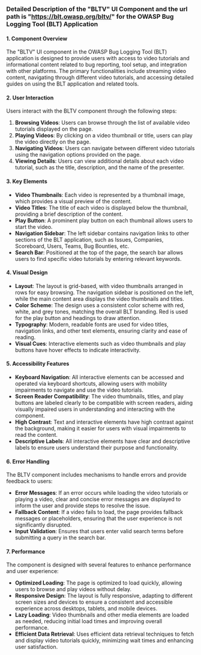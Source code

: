 ### Detailed Description of the "BLTV" UI Component and the url path is "https://blt.owasp.org/bltv/" for the OWASP Bug Logging Tool (BLT) Application

#### 1. Component Overview
The "BLTV" UI component in the OWASP Bug Logging Tool (BLT) application is designed to provide users with access to video tutorials and informational content related to bug reporting, tool setup, and integration with other platforms. The primary functionalities include streaming video content, navigating through different video tutorials, and accessing detailed guides on using the BLT application and related tools.

#### 2. User Interaction
Users interact with the BLTV component through the following steps:
1. **Browsing Videos**: Users can browse through the list of available video tutorials displayed on the page.
2. **Playing Videos**: By clicking on a video thumbnail or title, users can play the video directly on the page.
3. **Navigating Videos**: Users can navigate between different video tutorials using the navigation options provided on the page.
4. **Viewing Details**: Users can view additional details about each video tutorial, such as the title, description, and the name of the presenter.

#### 3. Key Elements
- **Video Thumbnails**: Each video is represented by a thumbnail image, which provides a visual preview of the content.
- **Video Titles**: The title of each video is displayed below the thumbnail, providing a brief description of the content.
- **Play Button**: A prominent play button on each thumbnail allows users to start the video.
- **Navigation Sidebar**: The left sidebar contains navigation links to other sections of the BLT application, such as Issues, Companies, Scoreboard, Users, Teams, Bug Bounties, etc.
- **Search Bar**: Positioned at the top of the page, the search bar allows users to find specific video tutorials by entering relevant keywords.

#### 4. Visual Design
- **Layout**: The layout is grid-based, with video thumbnails arranged in rows for easy browsing. The navigation sidebar is positioned on the left, while the main content area displays the video thumbnails and titles.
- **Color Scheme**: The design uses a consistent color scheme with red, white, and grey tones, matching the overall BLT branding. Red is used for the play button and headings to draw attention.
- **Typography**: Modern, readable fonts are used for video titles, navigation links, and other text elements, ensuring clarity and ease of reading.
- **Visual Cues**: Interactive elements such as video thumbnails and play buttons have hover effects to indicate interactivity.

#### 5. Accessibility Features
- **Keyboard Navigation**: All interactive elements can be accessed and operated via keyboard shortcuts, allowing users with mobility impairments to navigate and use the video tutorials.
- **Screen Reader Compatibility**: The video thumbnails, titles, and play buttons are labeled clearly to be compatible with screen readers, aiding visually impaired users in understanding and interacting with the component.
- **High Contrast**: Text and interactive elements have high contrast against the background, making it easier for users with visual impairments to read the content.
- **Descriptive Labels**: All interactive elements have clear and descriptive labels to ensure users understand their purpose and functionality.

#### 6. Error Handling
The BLTV component includes mechanisms to handle errors and provide feedback to users:
- **Error Messages**: If an error occurs while loading the video tutorials or playing a video, clear and concise error messages are displayed to inform the user and provide steps to resolve the issue.
- **Fallback Content**: If a video fails to load, the page provides fallback messages or placeholders, ensuring that the user experience is not significantly disrupted.
- **Input Validation**: Ensures that users enter valid search terms before submitting a query in the search bar.

#### 7. Performance
The component is designed with several features to enhance performance and user experience:
- **Optimized Loading**: The page is optimized to load quickly, allowing users to browse and play videos without delay.
- **Responsive Design**: The layout is fully responsive, adapting to different screen sizes and devices to ensure a consistent and accessible experience across desktops, tablets, and mobile devices.
- **Lazy Loading**: Video thumbnails and other media elements are loaded as needed, reducing initial load times and improving overall performance.
- **Efficient Data Retrieval**: Uses efficient data retrieval techniques to fetch and display video tutorials quickly, minimizing wait times and enhancing user satisfaction.